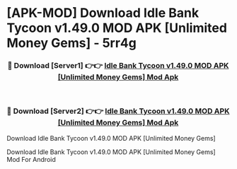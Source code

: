 # [APK-MOD] Download Idle Bank Tycoon v1.49.0 MOD APK [Unlimited Money Gems] - 5rr4g


<div align="center">
<h3>🔴 Download [Server1] 👉👉 <a href="https://apk-comot.site?title=Idle_Bank_Tycoon_v1.49.0_MOD_APK_[Unlimited_Money_Gems]">Idle Bank Tycoon v1.49.0 MOD APK [Unlimited Money Gems] Mod Apk</a></h3><br>
<h3>🔴 Download [Server2] 👉👉 <a href="https://apk-comot.site?title=Idle_Bank_Tycoon_v1.49.0_MOD_APK_[Unlimited_Money_Gems]">Idle Bank Tycoon v1.49.0 MOD APK [Unlimited Money Gems] Mod Apk</a></h3>
</div>



Download Idle Bank Tycoon v1.49.0 MOD APK [Unlimited Money Gems] 

Download Idle Bank Tycoon v1.49.0 MOD APK [Unlimited Money Gems] Mod For Android